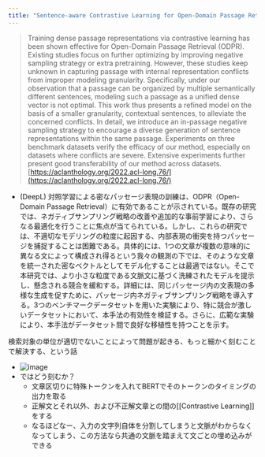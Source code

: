 ```yaml
---
title: "Sentence-aware Contrastive Learning for Open-Domain Passage Retrieval"
---
```


> Training dense passage representations via contrastive learning has been shown effective for Open-Domain Passage Retrieval (ODPR). Existing studies focus on further optimizing by improving negative sampling strategy or extra pretraining. However, these studies keep unknown in capturing passage with internal representation conflicts from improper modeling granularity. Specifically, under our observation that a passage can be organized by multiple semantically different sentences, modeling such a passage as a unified dense vector is not optimal. This work thus presents a refined model on the basis of a smaller granularity, contextual sentences, to alleviate the concerned conflicts. In detail, we introduce an in-passage negative sampling strategy to encourage a diverse generation of sentence representations within the same passage. Experiments on three benchmark datasets verify the efficacy of our method, especially on datasets where conflicts are severe. Extensive experiments further present good transferability of our method across datasets.
[https://aclanthology.org/2022.acl-long.76/](https://aclanthology.org/2022.acl-long.76/)
- (DeepL) 対照学習による密なパッセージ表現の訓練は、ODPR（Open-Domain Passage Retrieval）に有効であることが示されている。既存の研究では、ネガティブサンプリング戦略の改善や追加的な事前学習により、さらなる最適化を行うことに焦点が当てられている。しかし、これらの研究では、不適切なモデリングの粒度に起因する、内部表現の衝突を持つパッセージを捕捉することは困難である。具体的には、1つの文章が複数の意味的に異なる文によって構成され得るという我々の観測の下では、そのような文章を統一された密なベクトルとしてモデル化することは最適ではない。そこで本研究では、より小さな粒度である文脈文に基づく洗練されたモデルを提示し、懸念される競合を緩和する。詳細には、同じパッセージ内の文表現の多様な生成を促すために、パッセージ内ネガティブサンプリング戦略を導入する。3つのベンチマークデータセットを用いた実験により、特に競合が激しいデータセットにおいて、本手法の有効性を検証する。さらに、広範な実験により、本手法がデータセット間で良好な移植性を持つことを示す。

検索対象の単位が適切でないことによって問題が起きる、もっと細かく刻むことで解決する、という話
- ![image](https://gyazo.com/9eb9b2ec68bea2cdbe4be0127a2da199/thumb/1000)
- ではどう刻むか？
    - 文章区切りに特殊トークンを入れてBERTでそのトークンのタイミングの出力を取る
    - 正解文とそれ以外、および不正解文章との間の[[Contrastive Learning]]をする
    - なるほどなー、入力の文字列自体を分割してしまうと文脈がわからなくなってしまう、この方法なら共通の文脈を踏まえて文ごとの埋め込みができる
